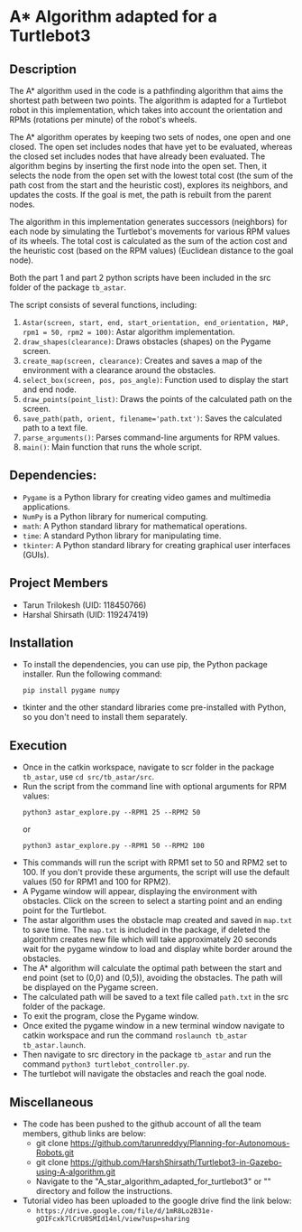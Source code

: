 # A* Algorithm adapted for a Turtlebot3

## Description

The A* algorithm used in the code is a pathfinding algorithm that aims the shortest path between two points. The algorithm is adapted for a Turtlebot robot in this implementation, which takes into account the orientation and RPMs (rotations per minute) of the robot's wheels.

The A* algorithm operates by keeping two sets of nodes, one open and one closed. The open set includes nodes that have yet to be evaluated, whereas the closed set includes nodes that have already been evaluated. The algorithm begins by inserting the first node into the open set. Then, it selects the node from the open set with the lowest total cost (the sum of the path cost from the start and the heuristic cost), explores its neighbors, and updates the costs. If the goal is met, the path is rebuilt from the parent nodes.

The algorithm in this implementation generates successors (neighbors) for each node by simulating the Turtlebot's movements for various RPM values of its wheels. The total cost is calculated as the sum of the action cost and the heuristic cost (based on the RPM values) (Euclidean distance to the goal node).

Both the part 1 and part 2 python scripts have been included in the src folder of the package `tb_astar`.
 
The script consists of several functions, including:

1. `Astar(screen, start, end, start_orientation, end_orientation, MAP, rpm1 = 50, rpm2 = 100)`: Astar algorithm implementation.
2. `draw_shapes(clearance)`: Draws obstacles (shapes) on the Pygame screen.
3. `create_map(screen, clearance)`: Creates and saves a map of the environment with a clearance around the obstacles.
4. `select_box(screen, pos, pos_angle)`: Function used to display the start and end node.
5. `draw_points(point_list)`: Draws the points of the calculated path on the screen.
6. `save_path(path, orient, filename='path.txt')`: Saves the calculated path to a text file.
7. `parse_arguments()`: Parses command-line arguments for RPM values.
8. `main()`: Main function that runs the whole script.


## Dependencies:

- `Pygame` is a Python library for creating video games and multimedia applications.
- `NumPy` is a Python library for numerical computing.
- `math`: A Python standard library for mathematical operations.
- `time`: A standard Python library for manipulating time.
- `tkinter`: A Python standard library for creating graphical user interfaces (GUIs).

## Project Members

- Tarun Trilokesh (UID: 118450766)
- Harshal Shirsath (UID: 119247419)

## Installation 

- To install the dependencies, you can use pip, the Python package installer. Run the following command:
    ```
    pip install pygame numpy
    ```
-  tkinter and the other standard libraries come pre-installed with Python, so you don't need to install them separately.

## Execution

- Once in the catkin workspace, navigate to scr folder in the package `tb_astar`, use `cd src/tb_astar/src`.
- Run the script from the command line with optional arguments for RPM values:
    ```
    python3 astar_explore.py --RPM1 25 --RPM2 50
    ```
    or
    ```
    python3 astar_explore.py --RPM1 50 --RPM2 100
    ```
- This commands will run the script with RPM1 set to 50 and RPM2 set to 100. If you don't provide these arguments, the script will use the default values (50 for RPM1 and 100 for RPM2).
- A Pygame window will appear, displaying the environment with obstacles. Click on the screen to select a starting point and an ending point for the Turtlebot.
- The astar algorithm uses the obstacle map created and saved in `map.txt` to save time. The `map.txt` is included in the package, if deleted the algorithm creates new file which will take approximately 20 seconds wait for the pygame window to load and display white border around the obstacles.
- The A* algorithm will calculate the optimal path between the start and end point (set to (0,0) and (0,5)), avoiding the obstacles. The path will be displayed on the Pygame screen.
- The calculated path will be saved to a text file called `path.txt` in the src folder of the package.
- To exit the program, close the Pygame window.
- Once exited the pygame window in a new terminal window navigate to catkin workspace and run the command `roslaunch tb_astar tb_astar.launch`.
- Then navigate to src directory in the package `tb_astar` and run the command `python3 turtlebot_controller.py`.
- The turtlebot will navigate the obstacles and reach the goal node.


## Miscellaneous

- The code has been pushed to the github account of all the team members, github links are below:
  - git clone https://github.com/tarunreddyy/Planning-for-Autonomous-Robots.git
  - git clone https://github.com/HarshShirsath/Turtlebot3-in-Gazebo-using-A-algorithm.git
  - Navigate to the "A_star_algorithm_adapted_for_turtlebot3" or "" directory and follow the instructions.
- Tutorial video has been uploaded to the google drive find the link below:
  - `https://drive.google.com/file/d/1mR8Lo2B31e-gOIFcxk7lCrU8SMId14nl/view?usp=sharing`